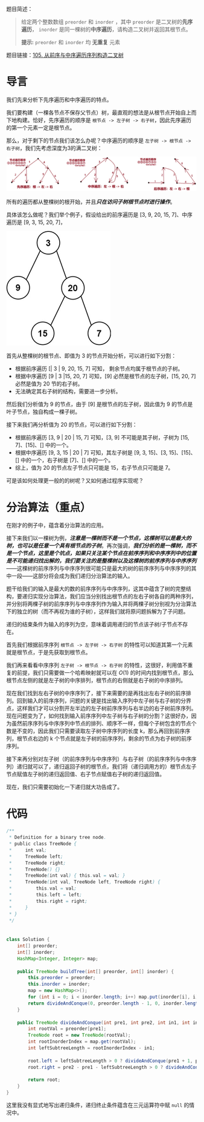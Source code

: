 题目简述：

> 给定两个整数数组 `preorder` 和 `inorder` ，其中 `preorder` 是二叉树的**先序遍历**， `inorder` 是同一棵树的**中序遍历**，请构造二叉树并返回其根节点。
>
> **提示:** `preorder` 和 `inorder` 均 **无重复** 元素

题目链接：[105. 从前序与中序遍历序列构造二叉树](https://leetcode.cn/problems/construct-binary-tree-from-preorder-and-inorder-traversal/)

# 导言

我们先来分析下先序遍历和中序遍历的特点。

我们要构建（一棵各节点不保存父节点）树，最直观的想法是从根节点开始自上而下地构建。恰好，先序遍历的顺序是 `根节点 -> 左子树 -> 右子树`，因此先序遍历的第一个元素一定是根节点。

那么，对于剩下的节点我们该怎么办呢？中序遍历的顺序是 `左子树 -> 根节点 -> 右子树`，我们先考虑深度为3的满二叉树：

![三种DFS的遍历顺序](/images/105.png)

所有的遍历都从整棵树的根开始，并且***只在访问子树根节点时进行操作***。

具体该怎么做呢？我们举个例子，假设给出的前序遍历是 [3, 9, 20, 15, 7]、中序遍历是 [9, 3, 15, 20, 7]，

![一个例子](/images/105_1.jpg)

首先从整棵树的根节点、即值为 3 的节点开始分析，可以进行如下分割：

- 根据前序遍历 [| 3 | 9, 20, 15, 7] 可知， 剩余节点均属于根节点的子树。
- 根据中序遍历 [9 | 3 |15, 20, 7] 可知，[9] 必然是根节点的左子树，[15, 20, 7] 必然是值为 20 节的右子树。
- 无法确定其右子树的结构，需要进一步分析。

然后我们分析值为 9 的节点，由于 [9] 是根节点的左子树，因此值为 9 的节点是叶子节点，独自构成一棵子树。

接下来我们再分析值为 20 的节点，可以进行如下分割：

- 根据前序遍历 [3, 9 | 20 | 15, 7] 可知，[3, 9] 不可能是其子树，子树为 [15, 7]、[15]、[] 中的一个。
- 根据中序遍历 [9, 3, 15 | 20 | 7] 可知，其左子树是 [9, 3, 15]、[3, 15]、[15]、[] 中的一个，右子树是 [7]、[] 中的一个。
- 综上，值为 20 的节点左子节点只可能是 15，右子节点只可能是 7。

可是该如何处理更一般的的树呢？又如何通过程序实现呢？

# 分治算法（重点）

在刚才的例子中，蕴含着分治算法的应用。

接下来我们以一棵树为例，***注意是一棵树而不是一个节点，这棵树可以是最大的树，也可以是任意一个具有根节点的子树***。再次强调，***我们分析的是一棵树，而不是一个节点，这里是个坑点，如果只关注某个节点在前序序列和中序序列中的位置是不可能递归找出解的，我们要关注的是整棵树以及这棵树的前序序列与中序序列***——这棵树的前序序列与中序序列很可能只是最大的树的前序序列与中序序列的其中一段——这部分将会成为我们递归分治算法的输入。

题干给我们的输入是最大的数的前序序列与中序序列，这其中蕴含了树的完整结构，要递归实现分治算法，我们应当分别找出根节点的左右子树各自的两种序列，并分别将两棵子树的前序序列与中序序列作为输入并将两棵子树分别视为分治算法下的独立的树（而不再视为谁的子树），这样我们就将原问题拆解为了子问题。

递归的结束条件为输入的序列为空，意味着调用递归的节点该子树/子节点不存在。

首先我们根据前序序列 `根节点 -> 左子树 -> 右子树` 的特性可以知道其第一个元素就是根节点，于是先获取到根节点。

我们再来看看中序序列 `左子树 -> 根节点 -> 右子树` 的特性，这很好，利用值不重复的前提，我们只需要做一个哈希映射就可以在 $O(1)$ 的时间内找到根节点，那么根节点左侧的就是左子树的中序排列，根节点的右侧就是右子树的中序排列。

现在我们找到左右子树的中序序列了，接下来需要的是再找出左右子树的前序排列。回到输入的前序序列，问题的关键是找出输入序列中左子树与右子树的分界点，这样我们才可以分割开左半边的左子树前序序列与右半边的右子树前序序列。现在问题变为了，如何找到输入前序序列中左子树与右子树的分割？这很好办，因为虽然前序序列与中序序列中节点的排列、顺序不一样，但每个子树包含的节点个数是不变的，因此我们只需要读取左子树中序序列的长度 k，那么再回到前序序列，根节点右边的 k 个节点就是左子树的前序序列，剩余的节点为右子树的前序序列。

接下来再分别对左子树（的前序序列与中序序列）与右子树（的前序序列与中序序列）递归就可以了，递归返回子树的根节点，我们将（递归调用方的）根节点左子节点赋值左子树的递归返回值、右子节点赋值右子树的递归返回值。

现在，我们只需要初始化一下递归就大功告成了。

# 代码

```java
/**
 * Definition for a binary tree node.
 * public class TreeNode {
 *     int val;
 *     TreeNode left;
 *     TreeNode right;
 *     TreeNode() {}
 *     TreeNode(int val) { this.val = val; }
 *     TreeNode(int val, TreeNode left, TreeNode right) {
 *         this.val = val;
 *         this.left = left;
 *         this.right = right;
 *     }
 * }
 */


class Solution {
    int[] preorder;
    int[] inorder;
    HashMap<Integer, Integer> map;

    public TreeNode buildTree(int[] preorder, int[] inorder) {
        this.preorder = preorder;
        this.inorder = inorder;
        map = new HashMap<>();
        for (int i = 0; i < inorder.length; i++) map.put(inorder[i], i);
        return divideAndConque(0, preorder.length - 1, 0, inorder.length - 1);
    }

    public TreeNode divideAndConque(int pre1, int pre2, int in1, int in2) {
        int rootVal = preorder[pre1];
        TreeNode root = new TreeNode(rootVal);
        int rootInorderIndex = map.get(rootVal);
        int leftSubtreeLength = rootInorderIndex - in1;
        
        root.left = leftSubtreeLength > 0 ? divideAndConque(pre1 + 1, pre1 + leftSubtreeLength, in1, rootInorderIndex - 1) : null;
        root.right = pre2 - pre1 - leftSubtreeLength > 0 ? divideAndConque(pre1 + leftSubtreeLength + 1, pre2, rootInorderIndex + 1, in2) : null;
        
        return root;
    }
}
```

这里我没有显式地写出递归条件，递归终止条件蕴含在三元运算符中赋 `null` 的情况中。
